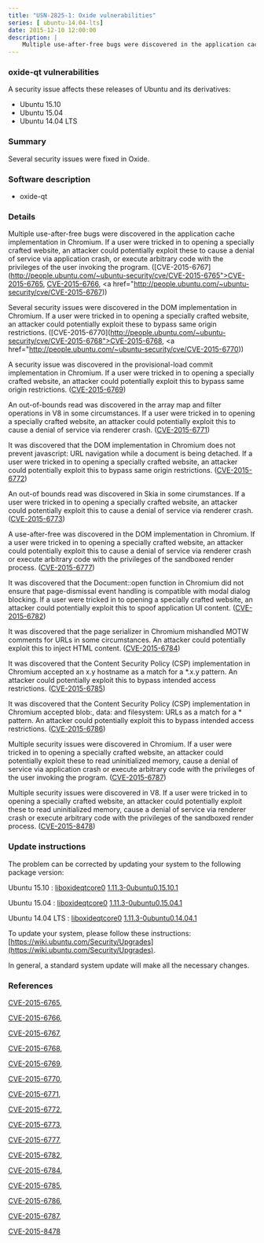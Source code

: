 ```yaml
---
title: "USN-2825-1: Oxide vulnerabilities"
series: [ ubuntu-14.04-lts]
date: 2015-12-10 12:00:00
description: |
    Multiple use-after-free bugs were discovered in the application cache implementation in Chromium. If a user were tricked in to opening a specially crafted website, an attacker could potentially exploit these to cause a denial of service via application crash, or execute arbitrary code with the privileges of the user invoking the program. ([CVE-2015-6767](http://people.ubuntu.com/~ubuntu-security/cve/CVE-2015-6765">CVE-2015-6765</a>, <a href="http://people.ubuntu.com/~ubuntu-security/cve/CVE-2015-6766">CVE-2015-6766</a>, <a href="http://people.ubuntu.com/~ubuntu-security/cve/CVE-2015-6767))
--- 
```

 
### oxide-qt vulnerabilities

A security issue affects these releases of Ubuntu and its derivatives:

* Ubuntu 15.10
* Ubuntu 15.04
* Ubuntu 14.04 LTS

### Summary

Several security issues were fixed in Oxide. 

### Software description

* oxide-qt 

### Details

Multiple use-after-free bugs were discovered in the application cache implementation in Chromium. If a user were tricked in to opening a specially crafted website, an attacker could potentially exploit these to cause a denial of service via application crash, or execute arbitrary code with the privileges of the user invoking the program. ([CVE-2015-6767](http://people.ubuntu.com/~ubuntu-security/cve/CVE-2015-6765">CVE-2015-6765</a>, <a href="http://people.ubuntu.com/~ubuntu-security/cve/CVE-2015-6766">CVE-2015-6766</a>, <a href="http://people.ubuntu.com/~ubuntu-security/cve/CVE-2015-6767))

Several security issues were discovered in the DOM implementation in Chromium. If a user were tricked in to opening a specially crafted website, an attacker could potentially exploit these to bypass same origin restrictions. ([CVE-2015-6770](http://people.ubuntu.com/~ubuntu-security/cve/CVE-2015-6768">CVE-2015-6768</a>, <a href="http://people.ubuntu.com/~ubuntu-security/cve/CVE-2015-6770))

A security issue was discovered in the provisional-load commit implementation in Chromium. If a user were tricked in to opening a specially crafted website, an attacker could potentially exploit this to bypass same origin restrictions. ([CVE-2015-6769](http://people.ubuntu.com/~ubuntu-security/cve/CVE-2015-6769))

An out-of-bounds read was discovered in the array map and filter operations in V8 in some circumstances. If a user were tricked in to opening a specially crafted website, an attacker could potentially exploit this to cause a denial of service via renderer crash. ([CVE-2015-6771](http://people.ubuntu.com/~ubuntu-security/cve/CVE-2015-6771))

It was discovered that the DOM implementation in Chromium does not prevent javascript: URL navigation while a document is being detached. If a user were tricked in to opening a specially crafted website, an attacker could potentially exploit this to bypass same origin restrictions. ([CVE-2015-6772](http://people.ubuntu.com/~ubuntu-security/cve/CVE-2015-6772))

An out-of bounds read was discovered in Skia in some cirumstances. If a user were tricked in to opening a specially crafted website, an attacker could potentially exploit this to cause a denial of service via renderer crash. ([CVE-2015-6773](http://people.ubuntu.com/~ubuntu-security/cve/CVE-2015-6773))

A use-after-free was discovered in the DOM implementation in Chromium. If a user were tricked in to opening a specially crafted website, an attacker could potentially exploit this to cause a denial of service via renderer crash or execute arbitrary code with the privileges of the sandboxed render process. ([CVE-2015-6777](http://people.ubuntu.com/~ubuntu-security/cve/CVE-2015-6777))

It was discovered that the Document::open function in Chromium did not ensure that page-dismissal event handling is compatible with modal dialog blocking. If a user were tricked in to opening a specially crafted website, an attacker could potentially exploit this to spoof application UI content. ([CVE-2015-6782](http://people.ubuntu.com/~ubuntu-security/cve/CVE-2015-6782))

It was discovered that the page serializer in Chromium mishandled MOTW comments for URLs in some circumstances. An attacker could potentially exploit this to inject HTML content. ([CVE-2015-6784](http://people.ubuntu.com/~ubuntu-security/cve/CVE-2015-6784))

It was discovered that the Content Security Policy (CSP) implementation in Chromium accepted an x.y hostname as a match for a *.x.y pattern. An attacker could potentially exploit this to bypass intended access restrictions. ([CVE-2015-6785](http://people.ubuntu.com/~ubuntu-security/cve/CVE-2015-6785))

It was discovered that the Content Security Policy (CSP) implementation in Chromium accepted blob:, data: and filesystem: URLs as a match for a * pattern. An attacker could potentially exploit this to bypass intended access restrictions. ([CVE-2015-6786](http://people.ubuntu.com/~ubuntu-security/cve/CVE-2015-6786))

Multiple security issues were discovered in Chromium. If a user were tricked in to opening a specially crafted website, an attacker could potentially exploit these to read uninitialized memory, cause a denial of service via application crash or execute arbitrary code with the privileges of the user invoking the program. ([CVE-2015-6787](http://people.ubuntu.com/~ubuntu-security/cve/CVE-2015-6787))

Multiple security issues were discovered in V8. If a user were tricked in to opening a specially crafted website, an attacker could potentially exploit these to read uninitialized memory, cause a denial of service via renderer crash or execute arbitrary code with the privileges of the sandboxed render process. ([CVE-2015-8478](http://people.ubuntu.com/~ubuntu-security/cve/CVE-2015-8478)) 

### Update instructions

The problem can be corrected by updating your system to the following package version:

Ubuntu 15.10
 : [liboxideqtcore0](https://launchpad.net/ubuntu/+source/oxide-qt) <span> [1.11.3-0ubuntu0.15.10.1](https://launchpad.net/ubuntu/+source/oxide-qt/1.11.3-0ubuntu0.15.10.1) </span> 

Ubuntu 15.04
 : [liboxideqtcore0](https://launchpad.net/ubuntu/+source/oxide-qt) <span> [1.11.3-0ubuntu0.15.04.1](https://launchpad.net/ubuntu/+source/oxide-qt/1.11.3-0ubuntu0.15.04.1) </span> 

Ubuntu 14.04 LTS
 : [liboxideqtcore0](https://launchpad.net/ubuntu/+source/oxide-qt) <span> [1.11.3-0ubuntu0.14.04.1](https://launchpad.net/ubuntu/+source/oxide-qt/1.11.3-0ubuntu0.14.04.1) </span> 

To update your system, please follow these instructions: [https://wiki.ubuntu.com/Security/Upgrades](https://wiki.ubuntu.com/Security/Upgrades).

In general, a standard system update will make all the necessary changes. 

### References

 [CVE-2015-6765](http://people.ubuntu.com/~ubuntu-security/cve/CVE-2015-6765), 

 [CVE-2015-6766](http://people.ubuntu.com/~ubuntu-security/cve/CVE-2015-6766), 

 [CVE-2015-6767](http://people.ubuntu.com/~ubuntu-security/cve/CVE-2015-6767), 

 [CVE-2015-6768](http://people.ubuntu.com/~ubuntu-security/cve/CVE-2015-6768), 

 [CVE-2015-6769](http://people.ubuntu.com/~ubuntu-security/cve/CVE-2015-6769), 

 [CVE-2015-6770](http://people.ubuntu.com/~ubuntu-security/cve/CVE-2015-6770), 

 [CVE-2015-6771](http://people.ubuntu.com/~ubuntu-security/cve/CVE-2015-6771), 

 [CVE-2015-6772](http://people.ubuntu.com/~ubuntu-security/cve/CVE-2015-6772), 

 [CVE-2015-6773](http://people.ubuntu.com/~ubuntu-security/cve/CVE-2015-6773), 

 [CVE-2015-6777](http://people.ubuntu.com/~ubuntu-security/cve/CVE-2015-6777), 

 [CVE-2015-6782](http://people.ubuntu.com/~ubuntu-security/cve/CVE-2015-6782), 

 [CVE-2015-6784](http://people.ubuntu.com/~ubuntu-security/cve/CVE-2015-6784), 

 [CVE-2015-6785](http://people.ubuntu.com/~ubuntu-security/cve/CVE-2015-6785), 

 [CVE-2015-6786](http://people.ubuntu.com/~ubuntu-security/cve/CVE-2015-6786), 

 [CVE-2015-6787](http://people.ubuntu.com/~ubuntu-security/cve/CVE-2015-6787), 

 [CVE-2015-8478](http://people.ubuntu.com/~ubuntu-security/cve/CVE-2015-8478)
 
